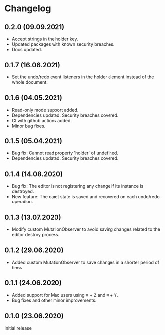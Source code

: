 # Changelog

## 0.2.0 (09.09.2021)
* Accept strings in the holder key.
* Updated packages with known security breaches.
* Docs updated.

## 0.1.7 (16.06.2021)

* Set the undo/redo event listeners in the holder element instead of the whole document.

## 0.1.6 (04.05.2021)

* Read-only mode support added.
* Dependencies updated. Security breaches covered.
* CI with github actions added.
* Minor bug fixes.

## 0.1.5 (05.04.2021)

* Bug fix: Cannot read property 'holder' of undefined.
* Dependencies updated. Security breaches covered.

## 0.1.4 (14.08.2020)

* Bug fix: The editor is not registering any change if its instance is destroyed.
* New feature: The caret state is saved and recovered on each undo/redo operation.

## 0.1.3 (13.07.2020)

* Modify custom MutationObserver to avoid saving changes related to the editor destroy process.

## 0.1.2 (29.06.2020)

* Added custom MutationObserver to save changes in a shorter period of time.

## 0.1.1 (24.06.2020)

* Added support for Mac users using  <kbd>⌘</kbd> + <kbd>Z</kbd> and  <kbd>⌘</kbd> + <kbd>Y</kbd>.
* Bug fixes and other minor improvements.

## 0.1.0 (23.06.2020)

Initial release
